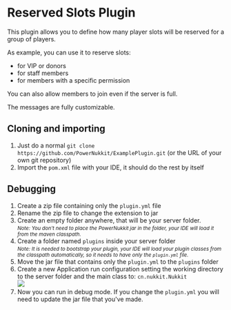 # Reserved Slots Plugin
This plugin allows you to define how many player slots will be reserved for a group of players.

As example, you can use it to reserve slots:
- for VIP or donors
- for staff members
- for members with a specific permission

You can also allow members to join even if the server is full.

The messages are fully customizable.

## Cloning and importing
1. Just do a normal `git clone https://github.com/PowerNukkit/ExamplePlugin.git` (or the URL of your own git repository)
2. Import the `pom.xml` file with your IDE, it should do the rest by itself

## Debugging
1. Create a zip file containing only the `plugin.yml` file
2. Rename the zip file to change the extension to jar
3. Create an empty folder anywhere, that will be your server folder.  
   <small>_Note: You don't need to place the PowerNukkit jar in the folder, your IDE will load it from the maven classpath._</small>
4. Create a folder named `plugins` inside your server folder  
   <small>_Note: It is needed to bootstrap your plugin, your IDE will load your plugin classes from the classpath automatically,
   so it needs to have only the `plugin.yml` file._</small>
5. Move the jar file that contains only the `plugin.yml` to the `plugins` folder
6. Create a new Application run configuration setting the working directory to the server folder and the main class to:  `cn.nukkit.Nukkit`  
![](https://i.imgur.com/NUrrZab.png)
7. Now you can run in debug mode. If you change the `plugin.yml` you will need to update the jar file that you've made.
